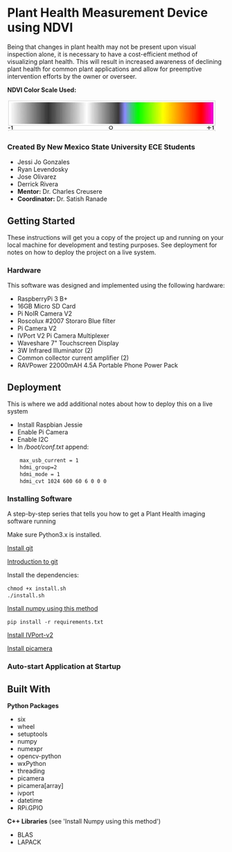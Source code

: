 # Plant Health Measurement Device using NDVI

Being that changes in plant health may not be present upon visual inspection alone, it is necessary to have a cost-efficient method of visualizing plant health. This will result in increased awareness of declining plant health for common plant applications and allow for preemptive intervention efforts by the owner or overseer. 

**NDVI Color Scale Used:**

![NDVI Scale](SavedImages/scale.jpg "NDVI Scale")



### Created By New Mexico State University ECE Students

* Jessi Jo Gonzales
* Ryan Levendosky
* Jose Olivarez
* Derrick Rivera
* **Mentor:**  Dr. Charles Creusere
* **Coordinator:**  Dr. Satish Ranade


## Getting Started

These instructions will get you a copy of the project up and running on your local machine for development and testing purposes. See deployment for notes on how to deploy the project on a live system.



### Hardware 

This software was designed and implemented using the following hardware:
* RaspberryPi 3 B+
* 16GB Micro SD Card
* Pi NoIR Camera V2 
* Roscolux #2007 Storaro Blue filter
* Pi Camera V2
* IVPort V2 Pi Camera Multiplexer 
* Waveshare 7" Touchscreen Display
* 3W Infrared Illuminator (2)
* Common collector current amplifier (2) 
* RAVPower 22000mAH 4.5A Portable Phone Power Pack



## Deployment

This is where we add additional notes about how to deploy this on a live system

* Install Raspbian Jessie
* Enable Pi Camera
* Enable I2C
* In */boot/conf.txt* append:
```
    max_usb_current = 1
    hdmi_group=2
    hdmi_mode = 1
    hdmi_cvt 1024 600 60 6 0 0 0
```


### Installing Software

A step-by-step series that tells you how to get a Plant Health imaging software running

Make sure Python3.x is installed.

[Install git](https://projects.raspberrypi.org/en/projects/getting-strated-with-git/4)

[Introduction to git](https://product.hubspot.com/blog/git-and-github-tutorial-for-beginners)

Install the dependencies:
```
chmod +x install.sh
./install.sh
```
[Install numpy using this method](https://hunseblog.wordpress.com/2014/09/15/installing-numpy-and-openblas/) 
```
pip install -r requirements.txt
```
[Install IVPort-v2](https://github.com/ivmech/ivport-v2)

[Install picamera](https://github.com/waveform80/picamera) 



### Auto-start Application at Startup




## Built With

**Python Packages**

* six
* wheel
* setuptools
* numpy
* numexpr
* opencv-python
* wxPython 
* threading
* picamera
* picamera[array]
* ivport
* datetime
* RPi.GPIO

**C++ Libraries** (see 'Install Numpy using this method')

* BLAS
* LAPACK
